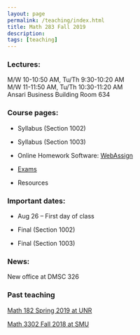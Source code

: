 ```yaml
---
layout: page
permalink: /teaching/index.html
title: Math 283 Fall 2019
description: 
tags: [teaching]
---
```


### Lectures: 

M/W 10-10:50 AM, Tu/Th    9:30-10:20 AM <br /> 
M/W 11-11:50 AM, Tu/Th   10:30-11:20 AM <br />
Ansari Business Building Room 634

### Course pages:

* Syllabus (Section 1002)

* Syllabus (Section 1003)

* Online Homework Software: [WebAssign](https://www.webassign.net/)

* <a href="/teaching/math283f19/exams/index.html">Exams</a>

* Resources

### Important dates:

* Aug 26 – First day of class

* Final (Section 1002) 
 
* Final (Section 1003) 

### News:

New office at DMSC 326

### Past teaching

<a href="/teaching/math182s19/index.html">Math 182 Spring 2019 at UNR</a>

<a href="/math3302f18/index.html">Math 3302 Fall 2018 at SMU</a>












